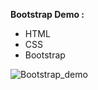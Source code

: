 **Bootstrap Demo :**
  - HTML
  - CSS
  - Bootstrap


![Bootstrap_demo](https://github.com/MichaelSamy10/Bootstrap_demo/assets/101044616/d651da9c-416f-46d1-a707-19a2fc5a5ce9)

